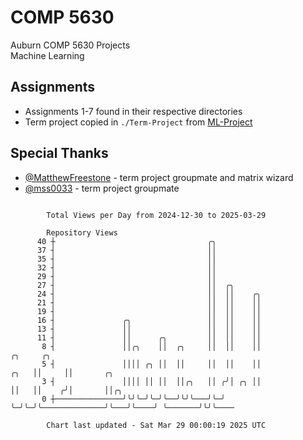 # COMP 5630
Auburn COMP 5630 Projects  
Machine Learning

## Assignments
- Assignments 1-7 found in their respective directories
- Term project copied in `./Term-Project` from [ML-Project](https://github.com/wumphlett/ML-Project)

## Special Thanks
- [@MatthewFreestone](https://github.com/MatthewFreestone) - term project groupmate and matrix wizard
- [@mss0033](https://github.com/mss0033) - term project groupmate

```

        Total Views per Day from 2024-12-30 to 2025-03-29

        Repository Views
      40 ┼                                  ╭╮
      37 ┤                                  ││
      35 ┤                                  ││
      32 ┤                                  ││
      29 ┤                                  ││
      27 ┤                                  ││  ╭╮
      24 ┤                                  ││  ││    ╭╮
      21 ┤                                  ││  ││    ││
      19 ┤                                  ││  ││    ││
      16 ┤               ╭╮                 ││  ││    ││
      13 ┤               ││                 ││  ││    ││
      11 ┤               ││      ╭╮         ││  ││    ││
       8 ┤               ││╭╮    ││  ╭╮     ││  ││    ││                   ╭╮     ╭╮
       5 ┤               ││││ ╭╮ ││  ││     ││  ││    ││              ╭╮   ││     ││       ╭╮
       3 ┤               ││││ ││ ││  ││╭╮   ││ ╭╯│ ╭╮ ││              ││   ││    ╭╯│       ││╭╮
       0 ┼───────────────╯╰╯╰─╯╰─╯╰──╯╰╯╰───╯╰─╯ ╰─╯╰─╯╰──────────────╯╰───╯╰────╯ ╰───────╯╰╯╰────

        Chart last updated - Sat Mar 29 00:00:19 2025 UTC
        
```
